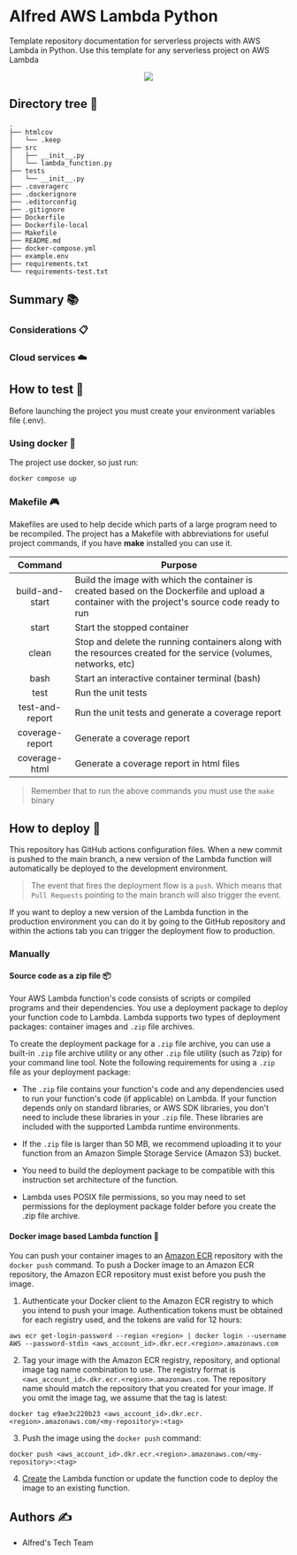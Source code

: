 # Alfred AWS Lambda Python

Template repository documentation for serverless projects with AWS Lambda in Python. 
Use this template for any serverless project on AWS Lambda

<p align="center">
  <a href="https://skillicons.dev">
    <img src="https://skillicons.dev/icons?i=aws,docker,githubactions,py,md" />
  </a>
</p>

## Directory tree 🌲

```
.
├── htmlcov
│   └── .keep
├── src
│   ├── __init__.py
│   └── lambda_function.py
├── tests
│   └── __init__.py
├── .coveragerc
├── .dockerignore
├── .editorconfig
├── .gitignore
├── Dockerfile
├── Dockerfile-local
├── Makefile
├── README.md
├── docker-compose.yml
├── example.env
├── requirements.txt
└── requirements-test.txt
```

## Summary 📚

### Considerations 📋

### Cloud services ☁️

## How to test 🧪

Before launching the project you must create your environment variables file (.env).

### Using docker 🐳

The project use docker, so just run:

```bash
docker compose up
```

### Makefile 🎮

Makefiles are used to help decide which parts of a large program need to be recompiled. 
The project has a Makefile with abbreviations for useful project commands, if you have 
**make** installed you can use it.

|     Command     | Purpose                                                                                                                                        |
|:---------------:|------------------------------------------------------------------------------------------------------------------------------------------------|
| build-and-start | Build the image with which the container is created based on the Dockerfile and upload a container with the project's source code ready to run |
|      start      | Start the stopped container                                                                                                                    |
|      clean      | Stop and delete the running containers along with the resources created for the service (volumes, networks, etc)                               |
|      bash       | Start an interactive container terminal (bash)                                                                                                 |
|      test       | Run the unit tests                                                                                                                             |
| test-and-report | Run the unit tests and generate a coverage report                                                                                              |
| coverage-report | Generate a coverage report                                                                                                                     |
|  coverage-html  | Generate a coverage report in html files                                                                                                       |                                                                                            |

> Remember that to run the above commands you must use the `make` binary

## How to deploy 🚀

This repository has GitHub actions configuration files. When a new commit is pushed to 
the main branch, a new version of the Lambda function will automatically be deployed to 
the development environment.

> The event that fires the deployment flow is a `push`. Which means that `Pull Requests` 
> pointing to the main branch will also trigger the event.

If you want to deploy a new version of the Lambda function in the production environment 
you can do it by going to the GitHub repository and within the actions tab you can 
trigger the deployment flow to production.

### Manually

#### Source code as a zip file 📦

Your AWS Lambda function's code consists of scripts or compiled programs and their 
dependencies. You use a deployment package to deploy your function code to Lambda. 
Lambda supports two types of deployment packages: container images and `.zip` file 
archives.

To create the deployment package for a `.zip` file archive, you can use a built-in 
`.zip` file archive utility or any other `.zip` file utility (such as 7zip) for your 
command line tool. Note the following requirements for using a `.zip` file as your 
deployment package:

- The `.zip` file contains your function's code and any dependencies used to run your 
function's code (if applicable) on Lambda. If your function depends only on standard 
libraries, or AWS SDK libraries, you don't need to include these libraries in your 
`.zip` file. These libraries are included with the supported Lambda runtime environments.

- If the `.zip` file is larger than 50 MB, we recommend uploading it to your function 
from an Amazon Simple Storage Service (Amazon S3) bucket.

- You need to build the deployment package to be compatible with this instruction set 
architecture of the function.

- Lambda uses POSIX file permissions, so you may need to set permissions for the 
deployment package folder before you create the .zip file archive.

#### Docker image based Lambda function 🐋

You can push your container images to an [Amazon ECR](https://docs.aws.amazon.com/ecr/?id=docs_gateway) 
repository with the `docker push` command. To push a Docker image to an Amazon ECR
repository, the Amazon ECR repository must exist before you push the image.

1. Authenticate your Docker client to the Amazon ECR registry to which you intend to 
push your image. Authentication tokens must be obtained for each registry used, and the 
tokens are valid for 12 hours:

```shell
aws ecr get-login-password --region <region> | docker login --username AWS --password-stdin <aws_account_id>.dkr.ecr.<region>.amazonaws.com
```

2. Tag your image with the Amazon ECR registry, repository, and optional image tag 
name combination to use. The registry format is `<aws_account_id>.dkr.ecr.<region>.amazonaws.com`. 
The repository name should match the repository that you created for your image. If you 
omit the image tag, we assume that the tag is latest:

```shell
docker tag e9ae3c220b23 <aws_account_id>.dkr.ecr.<region>.amazonaws.com/<my-repository>:<tag>
```

3. Push the image using the `docker push` command:

```shell
docker push <aws_account_id>.dkr.ecr.<region>.amazonaws.com/<my-repository>:<tag>
```

4. [Create](https://docs.aws.amazon.com/lambda/latest/dg/gettingstarted-images.html#configuration-images-create) 
the Lambda function or update the function code to deploy the image to an existing function.

## Authors ✍️

- Alfred's Tech Team
